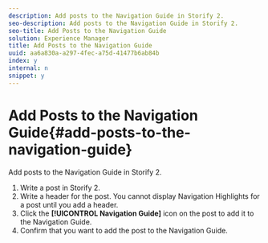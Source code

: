 ```yaml
---
description: Add posts to the Navigation Guide in Storify 2.
seo-description: Add posts to the Navigation Guide in Storify 2.
seo-title: Add Posts to the Navigation Guide
solution: Experience Manager
title: Add Posts to the Navigation Guide
uuid: aa6a830a-a297-4fec-a75d-41477b6ab84b
index: y
internal: n
snippet: y
---
```


# Add Posts to the Navigation Guide{#add-posts-to-the-navigation-guide}

Add posts to the Navigation Guide in Storify 2.

1. Write a post in Storify 2.
1. Write a header for the post. You cannot display Navigation Highlights for a post until you add a header.
1. Click the **[!UICONTROL Navigation Guide]** icon on the post to add it to the Navigation Guide.
1. Confirm that you want to add the post to the Navigation Guide.
